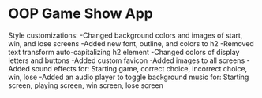 # OOP Game Show App
 
Style customizations:
-Changed background colors and images of start, win, and lose screens
-Added new font, outline, and colors to h2
-Removed text transform auto-capitalizing h2 element
-Changed colors of display letters and buttons
-Added custom favicon
-Added images to all screens
-Added sound effects for: Starting game, correct choice, incorrect choice, win, lose
-Added an audio player to toggle background music for: Starting screen, playing screen, win screen, lose screen